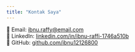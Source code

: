 ```yaml
---
title: "Kontak Saya"
---
```


📧 Email: ibnu.raffy@email.com  
🔗 LinkedIn: [linkedin.com/in/ibnu-raffi-1746a510b](https://www.linkedin.com/in/ibnu-raffi-1746a510b)  
🐙 GitHub: [github.com/ibnu12126800](https://github.com/ibnu12126800)
